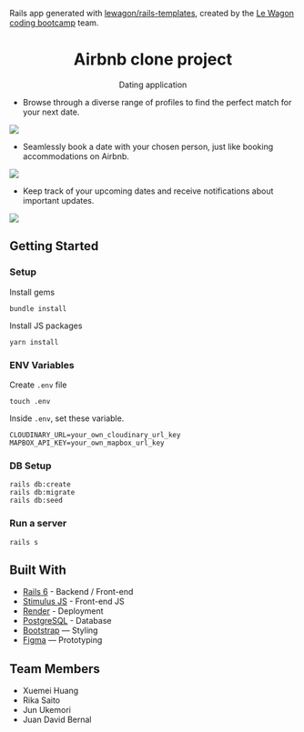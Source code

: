 Rails app generated with [lewagon/rails-templates](https://github.com/lewagon/rails-templates), created by the [Le Wagon coding bootcamp](https://www.lewagon.com) team.
<h1 align="center">Airbnb clone project</h1>

<p align="center">Dating application</p>

- Browse through a diverse range of profiles to find the perfect match for your next date.
<img src="https://github.com/meifruit/Hive/blob/master/app/assets/images/index.png"/>

- Seamlessly book a date with your chosen person, just like booking accommodations on Airbnb.
<img src="https://github.com/meifruit/Hive/blob/master/app/assets/images/show.png"/>

- Keep track of your upcoming dates and receive notifications about important updates.
<img src="https://github.com/meifruit/Hive/blob/master/app/assets/images/status.png"/>
 
<br>

## Getting Started
### Setup

Install gems
```
bundle install
```
Install JS packages
```
yarn install
```

### ENV Variables
Create `.env` file
```
touch .env
```
Inside `.env`, set these variable.
```
CLOUDINARY_URL=your_own_cloudinary_url_key
MAPBOX_API_KEY=your_own_mapbox_url_key
```

### DB Setup
```
rails db:create
rails db:migrate
rails db:seed
```

### Run a server
```
rails s
```

## Built With
- [Rails 6](https://guides.rubyonrails.org/) - Backend / Front-end
- [Stimulus JS](https://stimulus.hotwired.dev/) - Front-end JS
- [Render](https://render.com/) - Deployment
- [PostgreSQL](https://www.postgresql.org/) - Database
- [Bootstrap](https://getbootstrap.com/) — Styling
- [Figma](https://www.figma.com) — Prototyping

## Team Members
- Xuemei Huang
- Rika Saito
- Jun Ukemori
- Juan David Bernal
